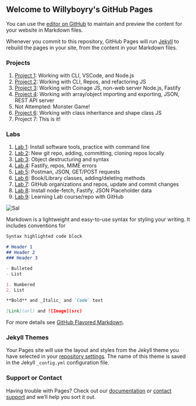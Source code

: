 ## Welcome to Willyboyry's GitHub Pages

You can use the [editor on GitHub](https://github.com/willyboyry/willyboyry.github.io/edit/main/README.md) to maintain and preview the content for your website in Markdown files.

Whenever you commit to this repository, GitHub Pages will run [Jekyll](https://jekyllrb.com/) to rebuild the pages in your site, from the content in your Markdown files.

### Projects

1. [Project 1](https://jekyllrb.com/): Working with CLI, VSCode, and Node.js
2. [Project 2](https://jekyllrb.com/): Working with CLI, Repos, and refactoring JS
3. [Project 3](https://jekyllrb.com/): Working with Coinage JS, non-web server Node.js, Fastify
4. [Project 4](https://jekyllrb.com/): Working with array/object importing and exporting, JSON, REST API server
5. Not Attempted: Monster Game!
6. [Project 6](https://jekyllrb.com/): Working with class inheritance and shape class JS
7. Project 7: This is it!

### Labs
1.  [Lab 1](https://jekyllrb.com/): Install software tools, practice with command line
2.  [Lab 2](https://jekyllrb.com/): New git repo, adding, committing, cloning repos locally
3.  [Lab 3](https://jekyllrb.com/): Object destructuring and syntax
4.  [Lab 4](https://jekyllrb.com/): Fastify, repos, MIME errors
5.  [Lab 5](https://jekyllrb.com/): Postman, JSON, GET/POST requests
6.  [Lab 6](https://jekyllrb.com/): Book/Library classes, adding/deleting methods
7.  [Lab 7](https://jekyllrb.com/): GitHub organizations and repos, update and commit changes
8.  [Lab 8](https://jekyllrb.com/): Install node-fetch, Fastify, JSON Placeholder data
9.  [Lab 9](https://jekyllrb.com/): Learning Lab course/repo with GitHub

![Sal](https://static.wikia.nocookie.net/impracticaljokers/images/d/d2/Sal.png/revision/latest/scale-to-width-down/361?cb=20190604013345)

Markdown is a lightweight and easy-to-use syntax for styling your writing. It includes conventions for

```markdown
Syntax highlighted code block

# Header 1
## Header 2
### Header 3

- Bulleted
- List

1. Numbered
2. List

**Bold** and _Italic_ and `Code` text

[Link](url) and ![Image](src)
```

For more details see [GitHub Flavored Markdown](https://guides.github.com/features/mastering-markdown/).

### Jekyll Themes

Your Pages site will use the layout and styles from the Jekyll theme you have selected in your [repository settings](https://github.com/willyboyry/willyboyry.github.io/settings/pages). The name of this theme is saved in the Jekyll `_config.yml` configuration file.

### Support or Contact

Having trouble with Pages? Check out our [documentation](https://docs.github.com/categories/github-pages-basics/) or [contact support](https://support.github.com/contact) and we’ll help you sort it out.

